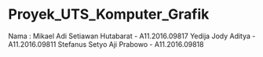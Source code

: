 # Proyek_UTS_Komputer_Grafik
Nama : Mikael Adi Setiawan Hutabarat - A11.2016.09817
       Yedija Jody Aditya            - A11.2016.09811
       Stefanus Setyo Aji Prabowo    - A11.2016.09818
